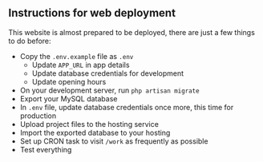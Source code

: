 ## Instructions for web deployment

This website is almost prepared to be deployed, there are just a few things to do before:

- Copy the `.env.example` file as `.env`
    - Update `APP_URL` in app details
    - Update database credentials for development
    - Update opening hours
- On your development server, run `php artisan migrate`
- Export your MySQL database
- In `.env` file, update database credentials once more, this time for production
- Upload project files to the hosting service
- Import the exported database to your hosting
- Set up CRON task to visit `/work` as frequently as possible
- Test everything
